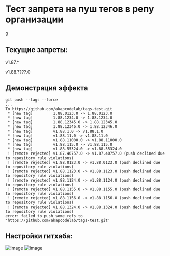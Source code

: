 # Тест запрета на пуш тегов в репу организации

9

## Текущие запреты:
v1.87.*

v1.88.????.0

## Демонстрация эффекта
```
git push --tags --force
...
To https://github.com/akapcodelab/tags-test.git
 * [new tag]         1.88.0123.0 -> 1.88.0123.0
 * [new tag]         1.88.1234.0 -> 1.88.1234.0
 * [new tag]         1.88.12345.0 -> 1.88.12345.0
 * [new tag]         1.88.12346.0 -> 1.88.12346.0
 * [new tag]         v1.88.1.0 -> v1.88.1.0
 * [new tag]         v1.88.11.0 -> v1.88.11.0
 * [new tag]         v1.88.11000.0 -> v1.88.11000.0
 * [new tag]         v1.88.115.0 -> v1.88.115.0
 * [new tag]         v1.88.55324.0 -> v1.88.55324.0
 ! [remote rejected] v1.87.40757.0 -> v1.87.40757.0 (push declined due to repository rule violations)
 ! [remote rejected] v1.88.0123.0 -> v1.88.0123.0 (push declined due to repository rule violations)
 ! [remote rejected] v1.88.1123.0 -> v1.88.1123.0 (push declined due to repository rule violations)
 ! [remote rejected] v1.88.1124.0 -> v1.88.1124.0 (push declined due to repository rule violations)
 ! [remote rejected] v1.88.1155.0 -> v1.88.1155.0 (push declined due to repository rule violations)
 ! [remote rejected] v1.88.1156.0 -> v1.88.1156.0 (push declined due to repository rule violations)
 ! [remote rejected] v1.88.1324.0 -> v1.88.1324.0 (push declined due to repository rule violations)
error: failed to push some refs to 'https://github.com/akapcodelab/tags-test.git'
```

## Настройки гитхаба:
![image](https://github.com/user-attachments/assets/006c6db4-c61e-44b1-9768-46b9ee3b9012)
![image](https://github.com/user-attachments/assets/16ed6720-8c0b-44ac-ab57-26df3b35d9e8)
